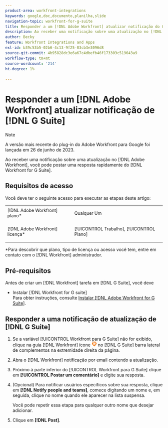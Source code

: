 ```yaml
---
product-area: workfront-integrations
keywords: google,doc,documento,planilha,slide
navigation-topic: workfront-for-g-suite
title: Responder a um [!DNL Adobe Workfront] atualizar notificação do G Suite
description: Ao receber uma notificação sobre uma atualização no [!DNL Adobe] [!DNL Workfront], você pode postar rapidamente uma resposta do Workfront para o G Suite.
author: Becky
feature: Workfront Integrations and Apps
exl-id: b39c53b5-02b6-4c13-9f25-83cb3e3096d8
source-git-commit: 4b95828dc3e6a67c4dbefb46f173303c519643a9
workflow-type: tm+mt
source-wordcount: '214'
ht-degree: 1%

---
```


# Responder a um [!DNL Adobe Workfront] atualizar notificação de [!DNL G Suite]

>[!NOTE]
>
>A versão mais recente do plug-in do Adobe Workfront para Google foi lançada em 26 de junho de 2023.

Ao receber uma notificação sobre uma atualização no [!DNL Adobe Workfront], você pode postar uma resposta rapidamente do [!DNL Workfront for G Suite].

## Requisitos de acesso

Você deve ter o seguinte acesso para executar as etapas deste artigo:

<table style="table-layout:auto"> 
 <col> 
 <col> 
 <tbody> 
  <tr> 
   <td role="rowheader">[!DNL Adobe Workfront] plano*</td> 
   <td> <p>Qualquer Um</p> </td> 
  </tr> 
  <tr> 
   <td role="rowheader">[!DNL Adobe Workfront] licença*</td> 
   <td> <p>[!UICONTROL Trabalho], [!UICONTROL Plano]</p> </td> 
  </tr> 
  </tbody> 
</table>

&#42;Para descobrir que plano, tipo de licença ou acesso você tem, entre em contato com o [!DNL Workfront] administrador.

## Pré-requisitos

Antes de criar um [!DNL Workfront] tarefa em [!DNL G Suite], você deve

* Instalar [!DNL Workfront for G suite]\
   Para obter instruções, consulte [Instalar [!DNL Adobe Workfront for G Suite]](../../workfront-integrations-and-apps/workfront-for-g-suite/install-workfront-for-gsuite.md).

## Responder a uma notificação de atualização de [!DNL G Suite]

1. Se a variável [!UICONTROL Workfront para G Suite] não for exibido, clique na guia [!DNL Workfront] ícone ![](assets/wf-lion-icon.png) no [!DNL G Suite] barra lateral de complementos na extremidade direita da página.
1. Abra o [!DNL Workfront] notificação por email contendo a atualização.
1. Próximo à parte inferior do [!UICONTROL Workfront para G Suite] clique em **[!UICONTROL Postar um comentário]** e digite sua resposta.
1. (Opcional) Para notificar usuários específicos sobre sua resposta, clique em **[!DNL Notify people and teams]**, comece digitando um nome e, em seguida, clique no nome quando ele aparecer na lista suspensa.

   Você pode repetir essa etapa para qualquer outro nome que desejar adicionar.

1. Clique em **[!DNL Post]**.

